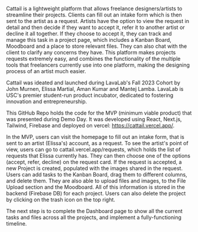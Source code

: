 Cattail is a lightweight platform that allows freelance designers/artists to streamline their projects. Clients can fill out an intake form which is then sent to the artist as a request. Artists have the option to view the request in detail and then decide if they want to accept it, refer it to another artist or decline it all together. If they choose to accept it, they can track and manage this task in a project page, which includes a Kanban Board, Moodboard and a place to store relevant files. They can also chat with the client to clarify any concerns they have. This platform makes projects requests extremely easy, and combines the functionality of the multiple tools that freelancers currently use into one platform, making the designing process of an artist much easier. 

Cattail was ideated and launched during LavaLab's Fall 2023 Cohort by John Murnen, Elissa Martial, Aman Kumar and Mantej Lamba. LavaLab is USC's premier student-run product incubator, dedicated to fostering innovation and entrepreneurship. 

This GitHub Repo holds the code for the MVP (minimum viable product) that was presented during Demo Day. It was developed using React, Next.js, Tailwind, Firebase and deployed on vercel: https://cattail.vercel.app/. 

In the MVP, users can visit the homepage to fill out an intake form, that is sent to an artist (Elissa's) account, as a request. To see the artist's point of view, users can go to cattail.vercel.app/requests, which holds the list of requests that Elissa currently has. They can then choose one of the options (accept, refer, decline) on the request card. If the request is accepted, a new Project is created, populated with the images shared in the request. Users can add tasks to the Kanban Board, drag them to different columns, and delete them. They are also able to upload files and images, to the File Upload section and the Moodboard. All of this information is stored in the backend (Firebase DB) for each project. Users can also delete the project by clicking on the trash icon on the top right. 

The next step is to complete the Dashboard page to show all the current tasks and files across all the projects, and implement a fully-functioning timeline. 
